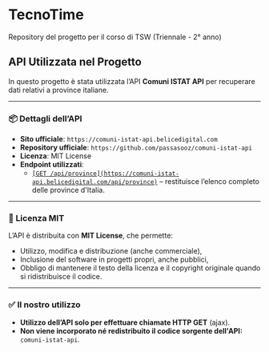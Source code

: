 # TecnoTime
Repository del progetto per il corso di TSW (Triennale - 2° anno)

## API Utilizzata nel Progetto

In questo progetto è stata utilizzata l’API **Comuni ISTAT API** per recuperare dati relativi a province italiane.

---

### 📦 Dettagli dell’API

- **Sito ufficiale**: `https://comuni-istat-api.belicedigital.com`
- **Repository ufficiale**: `https://github.com/passasooz/comuni-istat-api`
- **Licenza**: MIT License
- **Endpoint utilizzati**:
  - [`[GET /api/province](https://comuni-istat-api.belicedigital.com/api/province)`](https://comuni-istat-api.belicedigital.com/api/province) – restituisce l’elenco completo delle province d'Italia.

---

### 📜 Licenza MIT

L’API è distribuita con **MIT License**, che permette:

- Utilizzo, modifica e distribuzione (anche commerciale),
- Inclusione del software in progetti propri, anche pubblici,
- Obbligo di mantenere il testo della licenza e il copyright originale quando si ridistribuisce il codice.

---

### ✅ Il nostro utilizzo

- **Utilizzo dell’API solo per effettuare chiamate HTTP GET** (ajax).
- **Non viene incorporato né redistribuito il codice sorgente dell'API:** `comuni‑istat‑api`.


